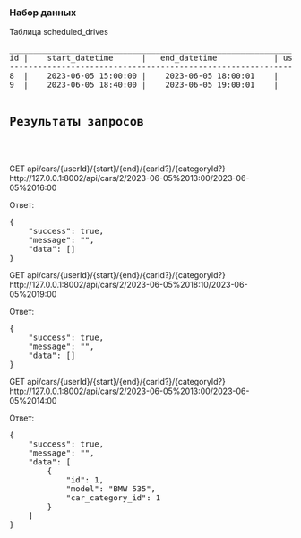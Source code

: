 <h3>Набор данных</h3>
Таблица scheduled_drives
<pre>
_________________________________________________________________________________________________________________
id |	start_datetime	    |   end_datetime	        | user_id |	car_id |	created_at      	  | updated_at
-----------------------------------------------------------------------------------------------------------------
8  |	2023-06-05 15:00:00	|    2023-06-05 18:00:01    |   1	  |  1	   |    2023-06-05 12:55:38	  |
9  |    2023-06-05 18:40:00	|    2023-06-05 19:00:01	|   1	  |  1	   |    2023-06-05 12:55:39	  |

<h2>Результаты запросов</h2>

</pre>
<p>
GET  api/cars/{userId}/{start}/{end}/{carId?}/{categoryId?}<br>
http://127.0.0.1:8002/api/cars/2/2023-06-05%2013:00/2023-06-05%2016:00
</p>
<p>
Ответ:<br>
<pre>
{
    "success": true,
    "message": "",
    "data": []
}
</pre>
</p>

<p>
GET  api/cars/{userId}/{start}/{end}/{carId?}/{categoryId?} <br>
http://127.0.0.1:8002/api/cars/2/2023-06-05%2018:10/2023-06-05%2019:00
</p>
<p>
Ответ:<br>
<pre>
{
    "success": true,
    "message": "",
    "data": []
}
</pre>
</p>

<p>
GET  api/cars/{userId}/{start}/{end}/{carId?}/{categoryId?} <br>
http://127.0.0.1:8002/api/cars/2/2023-06-05%2013:00/2023-06-05%2014:00
</p>
<p>
Ответ:<br>
<pre>
{
    "success": true,
    "message": "",
    "data": [
        {
            "id": 1,
            "model": "BMW 535",
            "car_category_id": 1
        }
    ]
}
</pre>
</p>
